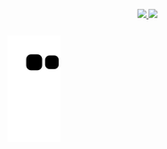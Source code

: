 <div align="center">
  <a href="https://github.com/joaosgarcia">
<img height="180em" src="https://github-readme-stats.vercel.app/api?username=joaosgarcia&show_icons=true&include_all_commits=true&count_private=true&show_icons=true&include_all_commits=true&count_private=true&title_color=48c558&text_color=f2f2f2&icon_color=16c426&bg_color=3C3C3B&border_radius=8&border_color=3C3C3B"/>
    <img height="180em" src="https://github-readme-stats.vercel.app/api/top-langs/?username=joaosgarcia&layout=compact&langs_count=7&show_icons=true&include_all_commits=true&count_private=true&title_color=48c558&text_color=f2f2f2&icon_color=16c426&bg_color=3C3C3B&border_radius=8&border_color=3C3C3B "/>
  </a>

</div>

  
  ##
 
<div> 
 
  ![Snake animation](https://github.com/joaosgarcia/joaosgarcia/blob/output/github-contribution-grid-snake.svg)
 
</div>
